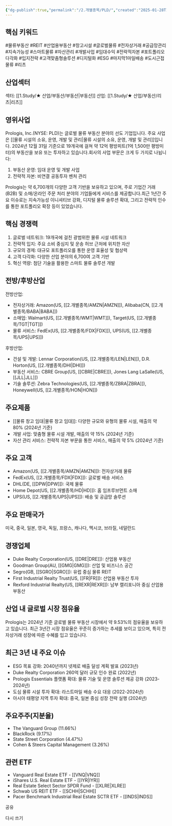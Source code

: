 ```yaml
---
{"dg-publish":true,"permalink":"/2.개별종목/PLD/","created":"2025-01-28T10:05:15.076+09:00","updated":"2025-06-03T20:06:00.691+09:00"}
---
```


## 핵심 키워드

#물류부동산 #REIT #산업용부동산 #창고시설 #글로벌물류 #전자상거래 #공급망관리 #지속가능성 #스마트물류 #자산관리 #개발사업 #임대수익 #전략적자본 #포트폴리오다각화 #입지전략 #고객맞춤형솔루션 #디지털화 #ESG #마지막1마일배송 #도시근접물류 #리츠 

## 산업섹터

섹터: [[1.Study/★ 산업/부동산/부동산\|부동산]]
산업: [[1.Study/★ 산업/부동산/리츠\|리츠]]

## 영위사업

Prologis, Inc.(NYSE: PLD)는 글로벌 물류 부동산 분야의 선도 기업입니다. 주요 사업은 [[물류 시설의 소유, 운영, 개발 및 관리\|물류 시설의 소유, 운영, 개발 및 관리]]입니다. 2024년 12월 31일 기준으로 19개국에 걸쳐 약 12억 평방피트(1억 1,500만 평방미터)의 부동산을 보유 또는 투자하고 있습니다.회사의 사업 부문은 크게 두 가지로 나뉩니다:

1. 부동산 운영: 임대 운영 및 개발 사업
2. 전략적 자본: 비연결 공동투자 벤처 관리

Prologis는 약 6,700개의 다양한 고객 기반을 보유하고 있으며, 주로 기업간 거래(B2B) 및 소매/온라인 주문 처리 분야의 기업들에게 서비스를 제공합니다.최근 1년간 주요 이슈로는 지속가능성 이니셔티브 강화, 디지털 물류 솔루션 확대, 그리고 전략적 인수를 통한 포트폴리오 확장 등이 있었습니다.

## 핵심 경쟁력

1. 글로벌 네트워크: 19개국에 걸친 광범위한 물류 시설 네트워크
2. 전략적 입지: 주요 소비 중심지 및 운송 허브 근처에 위치한 자산
3. 규모의 경제: 대규모 포트폴리오를 통한 운영 효율성 및 협상력
4. 고객 다각화: 다양한 산업 분야의 6,700여 고객 기반
5. 혁신 역량: 첨단 기술을 활용한 스마트 물류 솔루션 개발

## 전방/후방산업

전방산업:

- 전자상거래: Amazon(US, [[2.개별종목/AMZN\|AMZN]]), Alibaba(CN, [[2.개별종목/BABA\|BABA]])
- 소매업: Walmart(US, [[2.개별종목/WMT\|WMT]]), Target(US, [[2.개별종목/TGT\|TGT]])
- 물류 서비스: FedEx(US, [[2.개별종목/FDX\|FDX]]), UPS(US, [[2.개별종목/UPS\|UPS]])

후방산업:

- 건설 및 개발: Lennar Corporation(US, [[2.개별종목/LEN\|LEN]]), D.R. Horton(US, [[2.개별종목/DHI\|DHI]])
- 부동산 서비스: CBRE Group(US, [[CBRE\|CBRE]]), Jones Lang LaSalle(US, [[JLL\|JLL]])
- 기술 솔루션: Zebra Technologies(US, [[2.개별종목/ZBRA\|ZBRA]]), Honeywell(US, [[2.개별종목/HON\|HON]])

## 주요제품

- [[물류 창고 임대\|물류 창고 임대]]: 다양한 규모와 유형의 물류 시설, 매출의 약 80% (2024년 기준)
- 개발 사업: 맞춤형 물류 시설 개발, 매출의 약 15% (2024년 기준)
- 자산 관리 서비스: 전략적 자본 부문을 통한 서비스, 매출의 약 5% (2024년 기준)

## 주요 고객

- Amazon(US, [[2.개별종목/AMZN\|AMZN]]): 전자상거래 물류
- FedEx(US, [[2.개별종목/FDX\|FDX]]): 글로벌 배송 서비스
- DHL(DE, [[DPW\|DPW]]): 국제 물류
- Home Depot(US, [[2.개별종목/HD\|HD]]): 홈 임프루브먼트 소매
- UPS(US, [[2.개별종목/UPS\|UPS]]): 배송 및 공급망 솔루션

## 주요 판매국가

미국, 중국, 일본, 영국, 독일, 프랑스, 캐나다, 멕시코, 브라질, 네덜란드

## 경쟁업체

- Duke Realty Corporation(US, [[DRE\|DRE]]): 산업용 부동산
- Goodman Group(AU, [[GMG\|GMG]]): 산업 및 비즈니스 공간
- Segro(GB, [[SGRO\|SGRO]]): 유럽 중심 물류 REIT
- First Industrial Realty Trust(US, [[FR\|FR]]): 산업용 부동산 투자
- Rexford Industrial Realty(US, [[REXR\|REXR]]): 남부 캘리포니아 중심 산업용 부동산

## 산업 내 글로벌 시장 점유율

Prologis는 2024년 기준 글로벌 물류 부동산 시장에서 약 9.53%의 점유율을 보유하고 있습니다. 최근 3년간 시장 점유율은 꾸준히 증가하는 추세를 보이고 있으며, 특히 전자상거래 성장에 따른 수혜를 입고 있습니다.

## 최근 3년 내 주요 이슈

- ESG 목표 강화: 2040년까지 넷제로 배출 달성 계획 발표 (2023년)
- Duke Realty Corporation 260억 달러 규모 인수 완료 (2022년)
- Prologis Essentials 플랫폼 확대: 물류 기술 및 운영 솔루션 제공 강화 (2023-2024년)
- 도심 물류 시설 투자 확대: 라스트마일 배송 수요 대응 (2022-2024년)
- 아시아 태평양 지역 투자 확대: 중국, 일본 중심 성장 전략 실행 (2024년)

## 주요주주(지분율)

- The Vanguard Group (11.66%)
- BlackRock (9.17%)
- State Street Corporation (4.47%)
- Cohen & Steers Capital Management (3.26%)

## 관련 ETF

- Vanguard Real Estate ETF - [[VNQ\|VNQ]]
- iShares U.S. Real Estate ETF - [[IYR\|IYR]]
- Real Estate Select Sector SPDR Fund - [[XLRE\|XLRE]]
- Schwab US REIT ETF - [[SCHH\|SCHH]]
- Pacer Benchmark Industrial Real Estate SCTR ETF - [[INDS\|INDS]]

공유

다시 쓰기